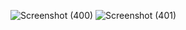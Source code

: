 ![Screenshot (400)](https://user-images.githubusercontent.com/89120960/204798635-3fbea346-b338-4b46-ab91-78449c3fc13b.png)
![Screenshot (401)](https://user-images.githubusercontent.com/89120960/204798639-6a03287d-952f-4443-8bb9-820a91b58dea.png)
